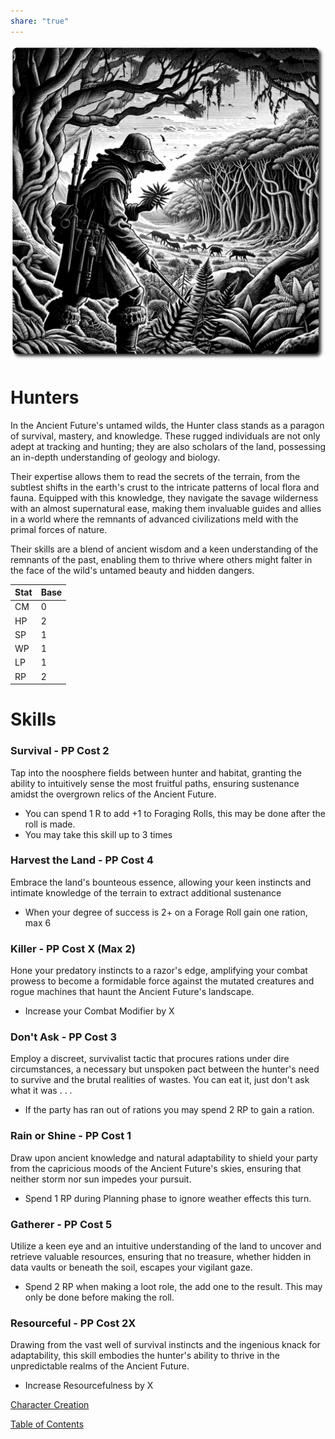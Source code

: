 ```yaml
---  
share: "true"  
---  
```

  
  
![hunter](./hunter.png)  
  
# Hunters  
  
In the Ancient Future's untamed wilds, the Hunter class stands as a paragon of survival, mastery, and knowledge. These rugged individuals are not only adept at tracking and hunting; they are also scholars of the land, possessing an in-depth understanding of geology and biology.   
  
Their expertise allows them to read the secrets of the terrain, from the subtlest shifts in the earth's crust to the intricate patterns of local flora and fauna. Equipped with this knowledge, they navigate the savage wilderness with an almost supernatural ease, making them invaluable guides and allies in a world where the remnants of advanced civilizations meld with the primal forces of nature.   
  
Their skills are a blend of ancient wisdom and a keen understanding of the remnants of the past, enabling them to thrive where others might falter in the face of the wild's untamed beauty and hidden dangers.  
  
  
| Stat | Base |  
| ---- | ---- |  
| CM | 0 |  
| HP | 2 |  
| SP | 1 |  
| WP | 1 |  
| LP | 1 |  
| RP | 2 |  
  
# Skills  
  
### Survival - PP Cost 2  
  
Tap into the noosphere fields between hunter and habitat, granting the ability to intuitively sense the most fruitful paths, ensuring sustenance amidst the overgrown relics of the Ancient Future.  
  
- You can spend 1 R to add +1 to Foraging Rolls, this may be done after the roll is made.  
- You may take this skill up to 3 times  
  
### Harvest the Land - PP Cost 4  
  
Embrace the land's bounteous essence, allowing your keen instincts and intimate knowledge of the terrain to extract additional sustenance  
  
- When your degree of success is 2+  on a Forage Roll gain one ration, max 6  
  
### Killer - PP Cost X (Max 2)  
  
Hone your predatory instincts to a razor's edge, amplifying your combat prowess to become a formidable force against the mutated creatures and rogue machines that haunt the Ancient Future's landscape.  
  
- Increase your Combat Modifier by X  
  
### Don't Ask - PP Cost 3  
  
Employ a discreet, survivalist tactic that procures rations under dire circumstances, a necessary but unspoken pact between the hunter's need to survive and the brutal realities of wastes. You can eat it, just don't ask what it was . . .  
  
- If the party has ran out of rations you may spend 2 RP to gain a ration.  
  
### Rain or Shine  - PP Cost 1  
  
Draw upon ancient knowledge and natural adaptability to shield your party from the capricious moods of the Ancient Future's skies, ensuring that neither storm nor sun impedes your pursuit.  
  
- Spend 1 RP during Planning phase to ignore weather effects this turn.  
  
### Gatherer - PP Cost 5  
  
Utilize a keen eye and an intuitive understanding of the land to uncover and retrieve valuable resources, ensuring that no treasure, whether hidden in data vaults or beneath the soil, escapes your vigilant gaze.  
  
- Spend 2 RP when making a loot role, the add one to the result. This may only be done before making the roll.  
  
### Resourceful - PP Cost 2X  
  
Drawing from the vast well of survival instincts and the ingenious knack for adaptability, this skill embodies the hunter's ability to thrive in the unpredictable realms of the Ancient Future.  
  
- Increase Resourcefulness by X  
  
  
[Character Creation](./Character%20Creation.html)  
  
[Table of Contents](./Table%20of%20Contents.html)  
